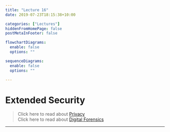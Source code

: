 ```yaml
---
title: "Lecture 16"
date: 2019-07-23T18:15:38+10:00

categories: ["Lectures"]
hiddenFromHomePage: false
postMetaInFooter: false

flowchartDiagrams:
  enable: false
  options: ""

sequenceDiagrams: 
  enable: false
  options: ""

---
```


# Extended Security

> Click here to read about [Privacy](../privacy)  
> Click here to read about [Digital Forensics](../digital-forensics)  

---

